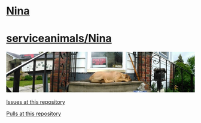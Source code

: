 <link rel="prerender" href="https://serviceanimals.github.io/Nina/">

# [Nina](https://github.com/serviceanimals/Nina/)

# [serviceanimals/](https://serviceanimals.github.io)[Nina](https://serviceanimals.github.io/Nina/)

[![Nina.jpg](https://github.com/serviceanimals/Nina/raw/master/Nina.jpg)](https://github.com/serviceanimals/Nina/raw/master/Nina.jpg)

[Issues at this repository](https://github.com/serviceanimals/Nina/issues)

[Pulls at this repository](https://github.com/serviceanimals/Nina/pulls)

<!-- Nina README.md EOF -->

